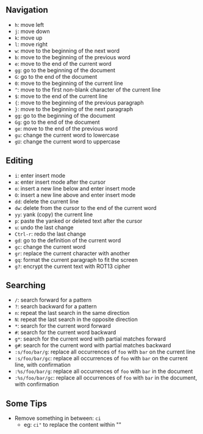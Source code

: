 ## Navigation
- `h`: move left
- `j`: move down
- `k`: move up
- `l`: move right
- `w`: move to the beginning of the next word
- `b`: move to the beginning of the previous word
- `e`: move to the end of the current word
- `gg`: go to the beginning of the document
- `G`: go to the end of the document
- `0`: move to the beginning of the current line
- `^`: move to the first non-blank character of the current line
- `$`: move to the end of the current line
- `{`: move to the beginning of the previous paragraph
- `}`: move to the beginning of the next paragraph
- `gg`: go to the beginning of the document
- `Gg`: go to the end of the document
- `ge`: move to the end of the previous word
- `gu`: change the current word to lowercase
- `gU`: change the current word to uppercase

## Editing
- `i`: enter insert mode
- `a`: enter insert mode after the cursor
- `o`: insert a new line below and enter insert mode
- `O`: insert a new line above and enter insert mode
- `dd`: delete the current line
- `dw`: delete from the cursor to the end of the current word
- `yy`: yank (copy) the current line
- `p`: paste the yanked or deleted text after the cursor
- `u`: undo the last change
- `Ctrl-r`: redo the last change
- `gd`: go to the definition of the current word
- `gc`: change the current word
- `gr`: replace the current character with another
- `gq`: format the current paragraph to fit the screen
- `g?`: encrypt the current text with ROT13 cipher

## Searching
- `/`: search forward for a pattern
- `?`: search backward for a pattern
- `n`: repeat the last search in the same direction
- `N`: repeat the last search in the opposite direction
- `*`: search for the current word forward
- `#`: search for the current word backward
- `g*`: search for the current word with partial matches forward
- `g#`: search for the current word with partial matches backward
- `:s/foo/bar/g`: replace all occurrences of `foo` with `bar` on the current line
- `:s/foo/bar/gc`: replace all occurrences of `foo` with `bar` on the current line, with confirmation
- `:%s/foo/bar/g`: replace all occurrences of `foo` with `bar` in the document
- `:%s/foo/bar/gc`: replace all occurrences of `foo` with `bar` in the document, with confirmation

## Some Tips
- Remove something in between: `ci`
    - eg: `ci"` to replace the content within ""
